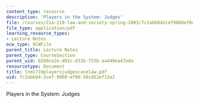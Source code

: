 ```yaml
---
content_type: resource
description: 'Players in the System: Judges'
file: /courses/21a-219-law-and-society-spring-2003/7c2abb842cef9860ef0d50cd52ef13a2_lnm1719playersjudgescaselaw.pdf
file_type: application/pdf
learning_resource_types:
- Lecture Notes
ocw_type: OCWFile
parent_title: Lecture Notes
parent_type: CourseSection
parent_uid: 0260ce2e-d02c-d32b-725b-aa449ea47eda
resourcetype: Document
title: lnm1719playersjudgescaselaw.pdf
uid: 7c2abb84-2cef-9860-ef0d-50cd52ef13a2
---
```

Players in the System: Judges

